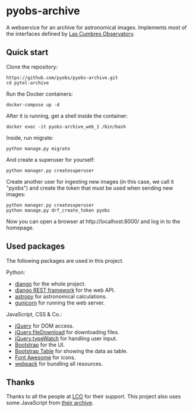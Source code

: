 pyobs-archive
=============

A webservice for an archive for astronomical images. Implements most of the interfaces
defined by [Las Cumbres Observatory](https://developers.lco.global/#archive).

Quick start
-----------

Clone the repository:

    https://github.com/pyobs/pyobs-archive.git
    cd pytel-archive
    
Run the Docker containers:

    docker-compose up -d
    
After it is running, get a shell inside the container:

    docker exec -it pyobs-archive_web_1 /bin/bash
    
Inside, run migrate:

    python manage.py migrate
    
And create a superuser for yourself:

    python manager.py createsuperuser
    
Create another user for ingesting new images (in this case, we call it "pyobs") and create the token 
that must be used when sending new images:

    python manager.py createsuperuser
    python manage.py drf_create_token pyobs

Now you can open a browser at http://localhost:8000/ and log in to the homepage.

Used packages
-------------
The following packages are used in this project.

Python:
- [django](https://www.djangoproject.com/) for the whole project.
- [django REST framework](https://www.django-rest-framework.org/) for the web API.
- [astropy](https://www.astropy.org/) for astronomical calculations.
- [gunicorn](https://gunicorn.org/) for running the web server.

JavaScript, CSS & Co.:
- [jQuery](https://jquery.com/) for DOM access.
- [jQuery.fileDownload](https://github.com/johnculviner/jquery.fileDownload) for downloading files.
- [jQuery.typeWatch](https://github.com/dennyferra/TypeWatch) for handling user input.
- [Bootstrap](https://getbootstrap.com/) for the UI.
- [Bootstrap Table](https://bootstrap-table.com/) for showing the data as table.
- [Font Awesome](https://fontawesome.com/) for icons.
- [webpack](https://webpack.js.org/) for bundling all resources.

Thanks
------
Thanks to all the people at [LCO](https://lco.global/) for their support. This project also uses
some JavaScript from [their archive](https://archive.lco.global/).
